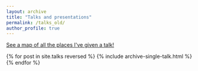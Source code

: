```yaml
---
layout: archive
title: "Talks and presentations"
permalink: /talks_old/
author_profile: true
---
```


<p style="text-decoration:underline;"><a href="/talkmap.html">See a map of all the places I've given a talk!</a></p>

{% for post in site.talks reversed %}
  {% include archive-single-talk.html %}
{% endfor %}
